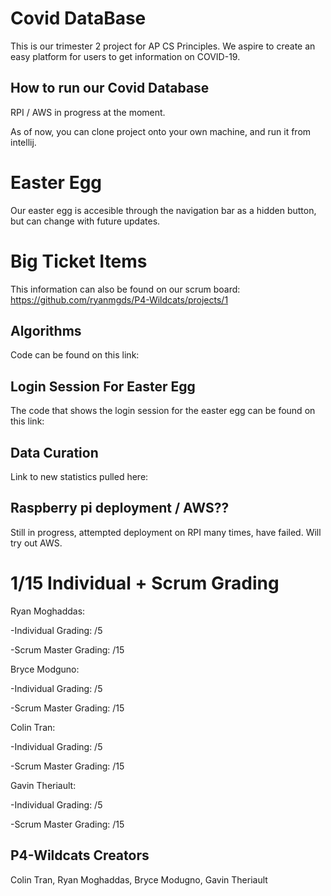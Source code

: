 # Covid DataBase
This is our trimester 2 project for AP CS Principles. We aspire to create an easy platform for users to get information on COVID-19.

## How to run our Covid Database
RPI / AWS in progress at the moment.

As of now, you can clone project onto your own machine, and run it from intellij.

# Easter Egg
Our easter egg is accesible through the navigation bar as a hidden button, but can change with future updates. 

# Big Ticket Items
This information can also be found on our scrum board: https://github.com/ryanmgds/P4-Wildcats/projects/1 

## Algorithms 
Code can be found on this link:

## Login Session For Easter Egg
The code that shows the login session for the easter egg can be found on this link: 

## Data Curation
Link to new statistics pulled here:

## Raspberry pi deployment / AWS??
Still in progress, attempted deployment on RPI many times, have failed. Will try out AWS.

# 1/15 Individual + Scrum Grading
Ryan Moghaddas:

  -Individual Grading: /5

  -Scrum Master Grading: /15

Bryce Modguno:

  -Individual Grading: /5

  -Scrum Master Grading: /15

Colin Tran:

  -Individual Grading: /5

  -Scrum Master Grading: /15

Gavin Theriault:

  -Individual Grading: /5

  -Scrum Master Grading: /15

## P4-Wildcats Creators
Colin Tran, Ryan Moghaddas, Bryce Modugno, Gavin Theriault





